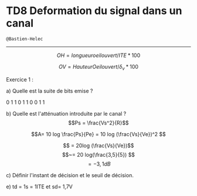 # TD8 Deformation du signal dans un canal 

```
@Bastien-Helec
```

---

$$OH = longueur oeil ouvert/ITE * 100$$

$$OV = Hauteur Oeil ouvert / \delta_v *100$$


Exercice 1 :

a) Quelle est la suite de bits emise ?

0 1 1 0 1 1 0 0 1 1

b) Quelle est l'atténuation introduite par le canal ? 
$$Ps = \frac{Vs^2}{R}$$

$$A= 10 log \frac{Ps}{Pe} = 10 log (\frac{Vs}{Ve})^2 $$

$$ = 20log (\frac{Vs}{Ve})$$
$$~= 20 log(\frac{3,5}{5}) $$
$$ = -3,1 dB $$

c) Définir l'instant de décision et le seuil de décision. 



e) td = 1s = 1ITE et sd= 1,7V 

